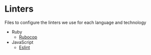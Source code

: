 Linters
=======

Files to configure the linters we use for each language and technology

* Ruby
  * [Rubocop](/linters/ruby/.rubocop.yml)
* JavaScript
  * [Eslint](/linters/javascript/.eslintrc)
